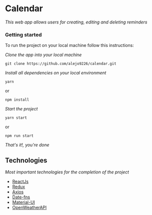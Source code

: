 # Calendar

_This web app allows users for creating, editing and deleting reminders_

### Getting started

To run the project on your local machine follow this instructions:

_Clone the app into your local machine_
```
git clone https://github.com/alejo9226/calendar.git
```

_Install all dependencies on your local environment_
```
yarn
```
or
```
npm install
```
_Start the project_
```
yarn start
```
or
```
npm run start
```
_That's it!, you're done_

## Technologies

_Most important technologies for the completion of the project_

- [ReactJs](https://es.reactjs.org/)
- [Redux](https://es.redux.js.org/)
- [Axios](https://www.npmjs.com/package/axios)
- [Date-fns](https://www.npmjs.com/package/date-fns)
- [Material-UI](https://www.npmjs.com/package/@material-ui/core)
- [OpenWeatherAPI](https://openweathermap.org/api)
